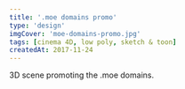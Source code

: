 ```yaml
---
title: '.moe domains promo'
type: 'design'
imgCover: 'moe-domains-promo.jpg'
tags: [cinema 4D, low poly, sketch & toon]
createdAt: 2017-11-24
---
```

3D scene promoting the .moe domains.
<!--more-->